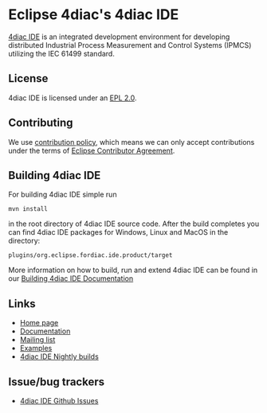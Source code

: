 # Eclipse 4diac's 4diac IDE

[4diac IDE](https://eclipse.dev/4diac/en_ide.php) is an integrated development environment for developing distributed Industrial Process Measurement and Control Systems (IPMCS) utilizing the IEC 61499 standard. 

## License

4diac IDE is licensed under an [EPL 2.0](LICENSE.md).

## Contributing

We use [contribution policy](CONTRIBUTING.md), which means we can only accept contributions under
the terms of [Eclipse Contributor Agreement](http://www.eclipse.org/legal/ECA.php).


## Building 4diac IDE

For building 4diac IDE simple run

   `mvn install`
   
in the root directory of 4diac IDE source code. After the build completes you can find 4diac IDE packages for Windows, Linux and MacOS in the directory:
    
   `plugins/org.eclipse.fordiac.ide.product/target` 

More information on how to build, run and extend 4diac IDE can be found in our [Building 4diac IDE Documentation](https://github.com/eclipse-4diac/4diac-documentation/blob/main/src/development/building4diac.adoc)

## Links

* [Home page](https://eclipse.dev/4diac)
* [Documentation](https://github.com/eclipse-4diac/4diac-documentation/blob/main/src/index.adoc) 
* [Mailing list](https://dev.eclipse.org/mailman/listinfo/4diac-dev)
* [Examples](https://github.com/eclipse-4diac/4diac-examples)
* [4diac IDE Nightly builds](https://download.eclipse.org/4diac/updates/nightly)


## Issue/bug trackers

* [4diac IDE Github Issues](https://github.com/eclipse-4diac/4diac-ide/issues)

